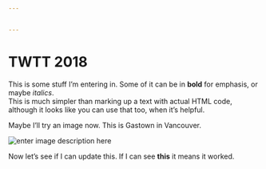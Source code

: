 ```yaml
---


---
```


<h1 id="twtt-2018">TWTT 2018</h1>
<p>This is some stuff I’m entering in. Some of it can be in <strong>bold</strong> for emphasis, or maybe <em>italics</em>.<br>
This is much simpler than marking up a text with actual HTML code, although it looks like you can use that too, when it’s helpful.</p>
<p>Maybe I’ll try an image now. This is Gastown in Vancouver.</p>
<p><img src="https://lh3.googleusercontent.com/9GwxgnpJmAlfHRuboOBs08iJBtUhgqMs2ivGUEecn-p05R9xehrJnSfULZMURlsA1z4W_4rQRpLC" alt="enter image description here" title="Gastown"></p>
<p>Now let’s see if I can update this. If I can see <strong>this</strong> it means it worked.</p>

